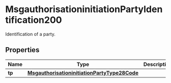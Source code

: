 

# MsgauthorisationinitiationPartyIdentification200

Identification of a party.
## Properties

Name | Type | Description | Notes
------------ | ------------- | ------------- | -------------
**tp** | [**MsgauthorisationinitiationPartyType28Code**](MsgauthorisationinitiationPartyType28Code.md) |  |  [optional]



